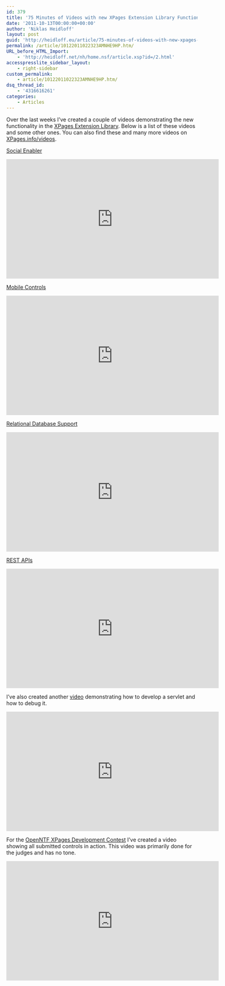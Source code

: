 ```yaml
---
id: 379
title: '75 Minutes of Videos with new XPages Extension Library Functionality'
date: '2011-10-13T00:00:00+00:00'
author: 'Niklas Heidloff'
layout: post
guid: 'http://heidloff.eu/article/75-minutes-of-videos-with-new-xpages-extension-library-functionality/'
permalink: /article/10122011022323AMNHE9HP.htm/
URL_before_HTML_Import:
    - 'http://heidloff.net/nh/home.nsf/article.xsp?id=/2.html'
accesspresslite_sidebar_layout:
    - right-sidebar
custom_permalink:
    - article/10122011022323AMNHE9HP.htm/
dsq_thread_id:
    - '4316616261'
categories:
    - Articles
---
```


 Over the last weeks I’ve created a couple of videos demonstrating the new functionality in the [XPages Extension Library](http://extlib.openntf.org/). Below is a list of these videos and some other ones. You can also find these and many more videos on [XPages.info/videos](http://xpages.info/videos).

[Social Enabler](http://www.openntf.org/blogs/openntf.nsf/d6plinks/NHEF-8M5CNA)

<iframe allowfullscreen="" frameborder="0" height="315" src="http://www.youtube.com/embed/UAmgqP20Okw" width="560"></iframe>

[Mobile Controls](http://www.openntf.org/blogs/openntf.nsf/d6plinks/NHEF-8MHA78)

<iframe allowfullscreen="" frameborder="0" height="315" src="http://www.youtube.com/embed/0G6hZOocfi8" width="560"></iframe>

[Relational Database Support](http://www.openntf.org/blogs/openntf.nsf/d6plinks/NHEF-8JYMXE)

<iframe allowfullscreen="" frameborder="0" height="315" src="http://www.youtube.com/embed/p6oRCsTsVqc" width="560"></iframe>

[REST APIs](http://www.openntf.org/blogs/openntf.nsf/d6plinks/NHEF-8JGGPE)

<iframe allowfullscreen="" frameborder="0" height="315" src="http://www.youtube.com/embed/5RlN042M4YU" width="560"></iframe>

I’ve also created another [video](http://www.openntf.org/blogs/openntf.nsf/d6plinks/NHEF-8JB9DN) demonstrating how to develop a servlet and how to debug it.

<iframe allowfullscreen="" frameborder="0" height="315" src="http://www.youtube.com/embed/J84dAECKots" width="560"></iframe>

For the [OpenNTF XPages Development Contest](http://xpages.info/contest) I’ve created a video showing all submitted controls in action. This video was primarily done for the judges and has no tone.

<iframe allowfullscreen="" frameborder="0" height="315" src="http://www.youtube.com/embed/mwDlhketjY0" width="560"></iframe>
